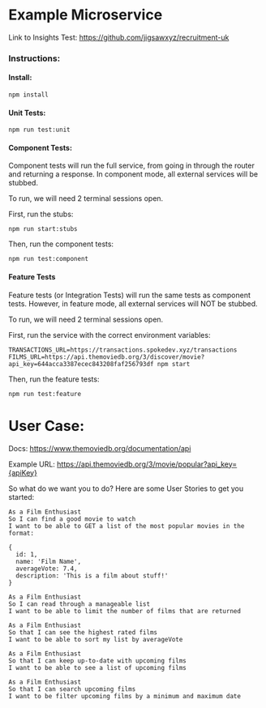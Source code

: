 # Example Microservice

Link to Insights Test: https://github.com/jigsawxyz/recruitment-uk

### Instructions:

#### Install:

`npm install`

#### Unit Tests:

`npm run test:unit`

#### Component Tests:

Component tests will run the full service, from going in through the router and returning a response. In component mode, all external services will be stubbed.

To run, we will need 2 terminal sessions open.

First, run the stubs:

`npm run start:stubs`

Then, run the component tests:

`npm run test:component`

#### Feature Tests

Feature tests (or Integration Tests) will run the same tests as component tests. However, in feature mode, all external services will NOT be stubbed.

To run, we will need 2 terminal sessions open.

First, run the service with the correct environment variables:

`TRANSACTIONS_URL=https://transactions.spokedev.xyz/transactions FILMS_URL=https://api.themoviedb.org/3/discover/movie?api_key=644acca3387ecec843208faf256793df npm start`

Then, run the feature tests:

`npm run test:feature`


# User Case:

Docs: https://www.themoviedb.org/documentation/api

Example URL: https://api.themoviedb.org/3/movie/popular?api_key={apiKey}

So what do we want you to do? Here are some User Stories to get you started:

```
As a Film Enthusiast
So I can find a good movie to watch
I want to be able to GET a list of the most popular movies in the format:

{
  id: 1,
  name: 'Film Name',
  averageVote: 7.4,
  description: 'This is a film about stuff!'
}
```

```
As a Film Enthusiast
So I can read through a manageable list
I want to be able to limit the number of films that are returned
```

```
As a Film Enthusiast
So that I can see the highest rated films
I want to be able to sort my list by averageVote
```

```
As a Film Enthusiast
So that I can keep up-to-date with upcoming films
I want to be able to see a list of upcoming films
```

```
As a Film Enthusiast
So that I can search upcoming films
I want to be filter upcoming films by a minimum and maximum date
```
